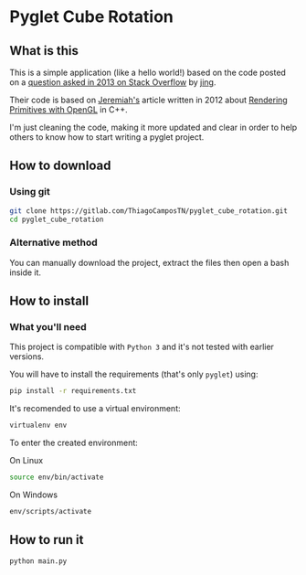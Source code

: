 # Pyglet Cube Rotation

## What is this

This is a simple application (like a hello world!) based on the code posted on a [question asked in 2013 on Stack Overflow](https://stackoverflow.com/questions/16263727/3d-cube-didnt-show-correctly-writen-by-pyglet) by [jing](https://stackoverflow.com/users/2304837/jing).

Their code is based on [Jeremiah's](https://www.3dgep.com/author/jeremiah/) article written in 2012 about [Rendering Primitives with OpenGL](https://www.3dgep.com/rendering-primitives-with-opengl/) in C++.

I'm just cleaning the code, making it more updated and clear in order to help others to know how to start writing a pyglet project.

## How to download

### Using git

```bash
git clone https://gitlab.com/ThiagoCamposTN/pyglet_cube_rotation.git
cd pyglet_cube_rotation
```

### Alternative method

You can manually download the project, extract the files then open a bash inside it.

## How to install

### What you'll need

This project is compatible with `Python 3` and it's not tested with earlier versions.

You will have to install the requirements (that's only `pyglet`) using:

```bash
pip install -r requirements.txt
```

It's recomended to use a virtual environment:

```bash
virtualenv env
```

To enter the created environment:

On Linux

```bash
source env/bin/activate
```

On Windows

```bash
env/scripts/activate
```

## How to run it

```bash
python main.py
```
